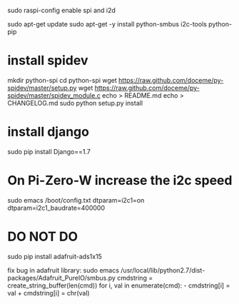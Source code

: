 sudo raspi-config
   enable spi and i2d

sudo apt-get update
sudo apt-get -y install python-smbus i2c-tools python-pip

# install spidev
mkdir python-spi
cd python-spi
wget https://raw.github.com/doceme/py-spidev/master/setup.py
wget https://raw.github.com/doceme/py-spidev/master/spidev_module.c
echo > README.md
echo > CHANGELOG.md
sudo python setup.py install

# install django
sudo pip install Django==1.7

# On Pi-Zero-W increase the i2c speed
sudo emacs /boot/config.txt
    dtparam=i2c1=on
    dtparam=i2c1_baudrate=400000


# DO NOT DO
sudo pip install adafruit-ads1x15

fix bug in adafruit library:
 sudo emacs /usr/local/lib/python2.7/dist-packages/Adafruit_PureIO/smbus.py
        cmdstring = create_string_buffer(len(cmd))
        for i, val in enumerate(cmd):
      -    cmdstring[i] = val
      +    cmdstring[i] = chr(val)